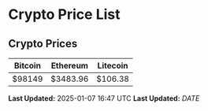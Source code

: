 # Crypto Price List

## Crypto Prices
| Bitcoin | Ethereum | Litecoin |
| ------- | -------- | -------- |
| $98149 | $3483.96 | $106.38 |
**Last Updated:** 2025-01-07 16:47 UTC
**Last Updated:** $DATE$
